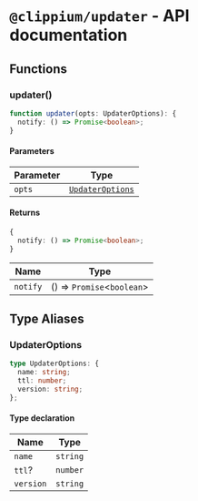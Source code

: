 # `@clippium/updater` - API documentation

## Functions

### updater()

```ts
function updater(opts: UpdaterOptions): {
  notify: () => Promise<boolean>;
}
```

#### Parameters

| Parameter | Type |
| ------ | ------ |
| `opts` | [`UpdaterOptions`](#updateroptions) |

#### Returns

```ts
{
  notify: () => Promise<boolean>;
}
```

| Name | Type |
| ------ | ------ |
| `notify` | () => `Promise`\<`boolean`\> |

## Type Aliases

### UpdaterOptions

```ts
type UpdaterOptions: {
  name: string;
  ttl: number;
  version: string;
};
```

#### Type declaration

| Name | Type |
| ------ | ------ |
| `name` | `string` |
| `ttl`? | `number` |
| `version` | `string` |
